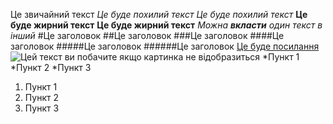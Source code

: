 Це звичайний текст
*Це буде похилий текст*
_Це буде похилий текст_
**Це буде жирний текст**
__Це буде жирний текст__
_Можна **вкласти** один текст в інший_
#Це заголовок
##Це заголовок
###Це заголовок
####Це заголовок
#####Це заголовок
######Це заголовок
[Це буде посилання](https://www.youtube.com/)
![Цей текст ви побачите якщо картинка не відобразиться](https://www.google.com/url?sa=i&url=https%3A%2F%2Fria.ru%2F20231022%2Fkinolog-1904446579.html&psig=AOvVaw0rQndEgEqJzFr31ZZvKDo_&ust=1708334422096000&source=images&cd=vfe&opi=89978449&ved=0CBAQjRxqFwoTCKjrqefHtIQDFQAAAAAdAAAAABAD)
*Пункт 1
*Пункт 2
*Пункт 3
1. Пункт 1
1. Пункт 2
1. Пункт 3
